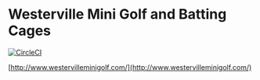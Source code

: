 # Westerville Mini Golf and Batting Cages

[![CircleCI](https://circleci.com/gh/rebase-interactive/wmgbc.svg?style=svg)](https://circleci.com/gh/rebase-interactive/wmgbc)

[http://www.westervilleminigolf.com/](http://www.westervilleminigolf.com/)
